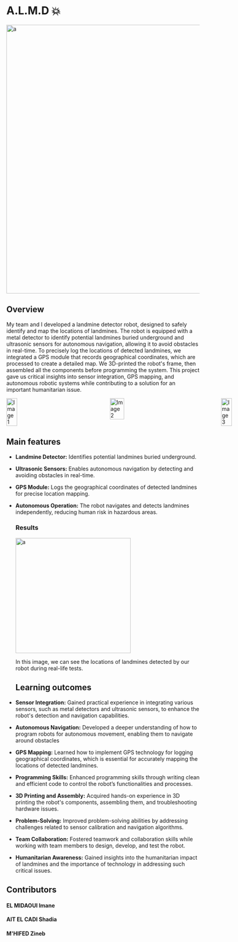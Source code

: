 # A.L.M.D 💥 
  <img width="700" alt="a"  src="https://github.com/user-attachments/assets/6c21e2eb-88cf-430d-adb6-e7da43986d53">

## Overview
My team and I developed a landmine detector robot, designed to safely identify and map the locations of landmines. The robot is equipped with a metal detector to identify potential landmines buried underground and ultrasonic sensors for autonomous navigation, allowing it to avoid obstacles in real-time. To precisely log the locations of detected landmines, we integrated a GPS module that records geographical coordinates, which are processed to create a detailed map. We 3D-printed the robot's frame, then assembled all the components before programming the system. This project gave us critical insights into sensor integration, GPS mapping, and autonomous robotic systems while contributing to a solution for an important humanitarian issue.
<div style="width: 700px; display: flex; justify-content: space-between;">
  <img src="https://github.com/user-attachments/assets/7fb87300-9450-41d9-b384-80bef7615f1f" alt="Image 1" style="width: 20%;"/>
  <img src="https://github.com/user-attachments/assets/63c69ff2-30ed-4470-b451-f755b9ad8dcb" alt="Image 2" style="width: 23%;"/>
  <img src="https://github.com/user-attachments/assets/ffe642a0-5ef9-4919-8ec5-bcc321d460ca" alt="Image 3" style="width: 20%;"/>
</div>


## Main features
- **Landmine Detector:** Identifies potential landmines buried underground.
- **Ultrasonic Sensors:** Enables autonomous navigation by detecting and avoiding obstacles in real-time.
- **GPS Module:** Logs the geographical coordinates of detected landmines for precise location mapping.
- **Autonomous Operation:** The robot navigates and detects landmines independently, reducing human risk in hazardous areas.

  ### Results
    <img width="300" alt="a"  src="https://github.com/user-attachments/assets/b7bea3c4-072b-4ad1-a201-447bf2374e5e">
    
    In this image, we can see the locations of landmines detected by our robot during real-life tests.

  ## Learning outcomes

 - **Sensor Integration:** Gained practical experience in integrating various sensors, such as metal detectors and ultrasonic sensors, to enhance the robot's detection and navigation capabilities.

- **Autonomous Navigation:** Developed a deeper understanding of how to program robots for autonomous movement, enabling them to navigate around obstacles 

- **GPS Mapping:** Learned how to implement GPS technology for logging geographical coordinates, which is essential for accurately mapping the locations of detected landmines.

- **Programming Skills:** Enhanced programming skills through writing clean and efficient code to control the robot’s functionalities and processes.

- **3D Printing and Assembly:** Acquired hands-on experience in 3D printing the robot's components, assembling them, and troubleshooting hardware issues.

- **Problem-Solving:** Improved problem-solving abilities by addressing challenges related to sensor calibration and navigation algorithms.

- **Team Collaboration:** Fostered teamwork and collaboration skills while working with team members to design, develop, and test the robot.

- **Humanitarian Awareness:** Gained insights into the humanitarian impact of landmines and the importance of technology in addressing such critical issues.

## Contributors
#### EL MIDAOUI Imane
#### AIT EL CADI Shadia
#### M'HIFED Zineb




